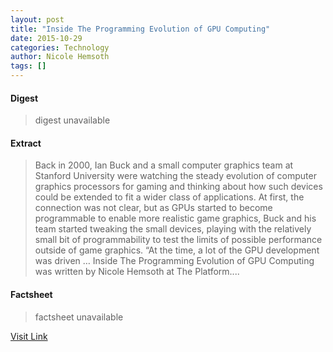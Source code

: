 ```yaml
---
layout: post
title: "Inside The Programming Evolution of GPU Computing"
date: 2015-10-29
categories: Technology
author: Nicole Hemsoth
tags: []
---
```



#### Digest
>digest unavailable

#### Extract
>Back in 2000, Ian Buck and a small computer graphics team at Stanford University were watching the steady evolution of computer graphics processors for gaming and thinking about how such devices could be extended to fit a wider class of applications. At first, the connection was not clear, but as GPUs started to become programmable to enable more realistic game graphics, Buck and his team started tweaking the small devices, playing with the relatively small bit of programmability to test the limits of possible performance outside of game graphics. “At the time, a lot of the GPU development was driven &#8230; Inside The Programming Evolution of GPU Computing was written by Nicole Hemsoth at The Platform....

#### Factsheet
>factsheet unavailable

[Visit Link](http://www.theplatform.net/2015/10/28/inside-the-programming-evolution-of-gpu-computing/)


